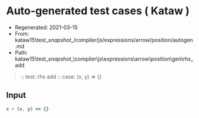 # Auto-generated test cases ( Kataw )
- Regenerated: 2021-03-15
- From: kataw15\test\__snapshot__/compiler/js/expressions/arrow/position/autogen.md
- Path: kataw15\test\__snapshot__\compiler\js\expressions\arrow\position\gen\rhs_add
> :: test: rhs add
> :: case: (x, y) => {}
## Input

`````js
x + (x, y) => {}
`````
